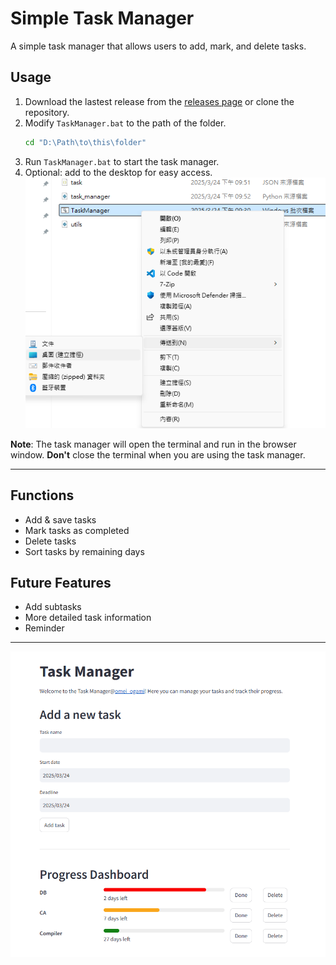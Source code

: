 # Simple Task Manager

A simple task manager that allows users to add, mark, and delete tasks. 

## Usage

1. Download the lastest release from the [releases page](https://github.com/omei-ogami/simple-progress-dashboard/releases) or clone the repository.
2. Modify `TaskManager.bat` to the path of the folder.
    ```bash
    cd "D:\Path\to\this\folder"
    ```
3. Run `TaskManager.bat` to start the task manager.
4. Optional: add to the desktop for easy access.
![alt text](images/setup.png)

**Note**: The task manager will open the terminal and run in the browser window. **Don't** close the terminal when you are using the task manager.

---

## Functions
- Add & save tasks
- Mark tasks as completed
- Delete tasks
- Sort tasks by remaining days

## Future Features
- Add subtasks
- More detailed task information
- Reminder

---

![alt text](images/image.png)